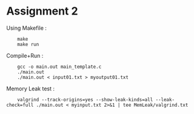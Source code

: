 # Assignment 2

Using Makefile :

        make
        make run
        
Compile+Run :
        
        gcc -o main.out main_template.c
        ./main.out
        ./main.out < input01.txt > myoutput01.txt

Memory Leak test :

        valgrind --track-origins=yes --show-leak-kinds=all --leak-check=full ./main.out < myinput.txt 2>&1 | tee MemLeak/valgrind.txt
